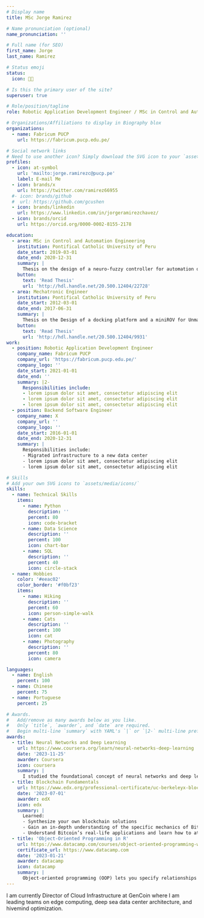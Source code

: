 ```yaml
---
# Display name
title: MSc Jorge Ramirez

# Name pronunciation (optional)
name_pronunciation: ''

# Full name (for SEO)
first_name: Jorge 
last_name: Ramirez

# Status emoji
status:
  icon: 🦾🤖

# Is this the primary user of the site?
superuser: true

# Role/position/tagline
role: Robotic Application Development Engineer / MSc in Control and Automation Engineering

# Organizations/Affiliations to display in Biography blox
organizations:
  - name: Fabricum PUCP
    url: https://fabricum.pucp.edu.pe/

# Social network links
# Need to use another icon? Simply download the SVG icon to your `assets/media/icons/` folder.
profiles:
  - icon: at-symbol
    url: 'mailto:jorge.ramirezc@pucp.pe'
    label: E-mail Me
  - icon: brands/x
    url: https://twitter.com/ramirez66955
  #- icon: brands/github
  #  url: https://github.com/gcushen
  - icon: brands/linkedin
    url: https://www.linkedin.com/in/jorgeramirezchavez/
  - icon: brands/orcid
    url: https://orcid.org/0000-0002-8155-2178

education:
  - area: MSc in Control and Automation Engineering
    institution: Pontifical Catholic University of Peru
    date_start: 2019-03-01
    date_end: 2020-12-31
    summary: |
      Thesis on the design of a neuro-fuzzy controller for automation of fault detection within pipelines using a mobile robot. Supervised by [Prof Francisco Cuellar](https://pe.linkedin.com/in/francisco-cuellar-a0000541). Presented paper at the IEEE ICCAR 2021 conference.
    button:
      text: 'Read Thesis'
      url: 'http://hdl.handle.net/20.500.12404/22728'
  - area: Mechatronic Engineer
    institution: Pontifical Catholic University of Peru
    date_start: 2012-03-01
    date_end: 2017-06-31
    summary: |
      Thesis on the Design of a docking platform and a miniROV for Unmanned Aquatic Surface Vehicles (USV). Supervised by [Prof Francisco Cuellar](https://pe.linkedin.com/in/francisco-cuellar-a0000541). 
    button:
      text: 'Read Thesis'
      url: 'http://hdl.handle.net/20.500.12404/9931'
work:
  - position: Robotic Application Development Engineer
    company_name: Fabricum PUCP
    company_url: 'https://fabricum.pucp.edu.pe/'
    company_logo: ''
    date_start: 2021-01-01
    date_end: ''
    summary: |2-
      Responsibilities include:
      - lorem ipsum dolor sit amet, consectetur adipiscing elit
      - lorem ipsum dolor sit amet, consectetur adipiscing elit
      - lorem ipsum dolor sit amet, consectetur adipiscing elit
  - position: Backend Software Engineer
    company_name: X
    company_url: ''
    company_logo: ''
    date_start: 2016-01-01
    date_end: 2020-12-31
    summary: |
      Responsibilities include:
      - Migrated infrastructure to a new data center
      - lorem ipsum dolor sit amet, consectetur adipiscing elit
      - lorem ipsum dolor sit amet, consectetur adipiscing elit

# Skills
# Add your own SVG icons to `assets/media/icons/`
skills:
  - name: Technical Skills
    items:
      - name: Python
        description: ''
        percent: 80
        icon: code-bracket
      - name: Data Science
        description: ''
        percent: 100
        icon: chart-bar
      - name: SQL
        description: ''
        percent: 40
        icon: circle-stack
  - name: Hobbies
    color: '#eeac02'
    color_border: '#f0bf23'
    items:
      - name: Hiking
        description: ''
        percent: 60
        icon: person-simple-walk
      - name: Cats
        description: ''
        percent: 100
        icon: cat
      - name: Photography
        description: ''
        percent: 80
        icon: camera

languages:
  - name: English
    percent: 100
  - name: Chinese
    percent: 75
  - name: Portuguese
    percent: 25

# Awards.
#   Add/remove as many awards below as you like.
#   Only `title`, `awarder`, and `date` are required.
#   Begin multi-line `summary` with YAML's `|` or `|2-` multi-line prefix and indent 2 spaces below.
awards:
  - title: Neural Networks and Deep Learning
    url: https://www.coursera.org/learn/neural-networks-deep-learning
    date: '2023-11-25'
    awarder: Coursera
    icon: coursera
    summary: |
      I studied the foundational concept of neural networks and deep learning. By the end, I was familiar with the significant technological trends driving the rise of deep learning; build, train, and apply fully connected deep neural networks; implement efficient (vectorized) neural networks; identify key parameters in a neural network’s architecture; and apply deep learning to your own applications.
  - title: Blockchain Fundamentals
    url: https://www.edx.org/professional-certificate/uc-berkeleyx-blockchain-fundamentals
    date: '2023-07-01'
    awarder: edX
    icon: edx
    summary: |
      Learned:
      - Synthesize your own blockchain solutions
      - Gain an in-depth understanding of the specific mechanics of Bitcoin
      - Understand Bitcoin’s real-life applications and learn how to attack and destroy Bitcoin, Ethereum, smart contracts and Dapps, and alternatives to Bitcoin’s Proof-of-Work consensus algorithm
  - title: 'Object-Oriented Programming in R'
    url: https://www.datacamp.com/courses/object-oriented-programming-with-s3-and-r6-in-r
    certificate_url: https://www.datacamp.com
    date: '2023-01-21'
    awarder: datacamp
    icon: datacamp
    summary: |
      Object-oriented programming (OOP) lets you specify relationships between functions and the objects that they can act on, helping you manage complexity in your code. This is an intermediate level course, providing an introduction to OOP, using the S3 and R6 systems. S3 is a great day-to-day R programming tool that simplifies some of the functions that you write. R6 is especially useful for industry-specific analyses, working with web APIs, and building GUIs.
---
```


I am currently Director of Cloud Infrastructure at GenCoin where I am leading teams on edge computing, deep sea data center architecture, and hivemind optimization.
